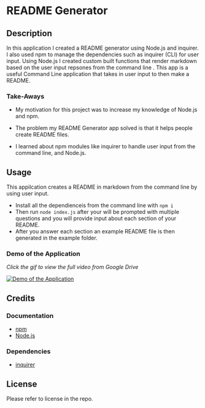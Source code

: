 # README Generator

## Description

In this application I created a README generator using Node.js and inquirer. I also used npm to manage the dependencies such as inquirer (CLI) for user input. Using Node.js I created custom built functions that render markdown based on the user input repsones from the command line . This app is a useful Command Line application that takes in user input to then make a README.

### Take-Aways

- My motivation for this project was to increase my knowledge of Node.js  and npm.

- The problem my README Generator app solved is that it helps people create README files.

- I learned about npm modules like inquirer to handle user input from the command line, and Node.js.

## Usage

This appilcation creates a README in markdown from the command line by using user input.

- Install all the dependienceis from the command line with `npm i`
- Then run `node index.js`  after your will be prompted with multiple questions and you will provide input about each section of your README.
- After you answer each section an example README file is then generated in the example folder.


### Demo of the Application

*Click the gif to view the full video from Google Drive*

[![Demo of the Application](videos/demo.gif)](https://drive.google.com/file/d/1EwFqWCRaCPbL76UezY5NAFwiIvceHCz3/view)

## Credits

### Documentation

- [npm](https://www.npmjs.com/)
- [Node.js](https://nodejs.org/docs/latest/api/)

### Dependencies

- [inquirer](https://www.npmjs.com/package/inquirer)

## License

Please refer to license in the repo.
